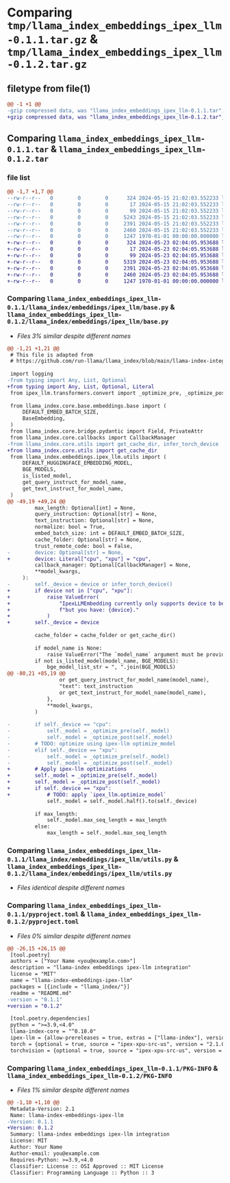# Comparing `tmp/llama_index_embeddings_ipex_llm-0.1.1.tar.gz` & `tmp/llama_index_embeddings_ipex_llm-0.1.2.tar.gz`

## filetype from file(1)

```diff
@@ -1 +1 @@
-gzip compressed data, was "llama_index_embeddings_ipex_llm-0.1.1.tar", max compression
+gzip compressed data, was "llama_index_embeddings_ipex_llm-0.1.2.tar", max compression
```

## Comparing `llama_index_embeddings_ipex_llm-0.1.1.tar` & `llama_index_embeddings_ipex_llm-0.1.2.tar`

### file list

```diff
@@ -1,7 +1,7 @@
--rw-r--r--   0        0        0      324 2024-05-15 21:02:03.552233 llama_index_embeddings_ipex_llm-0.1.1/README.md
--rw-r--r--   0        0        0       17 2024-05-15 21:02:03.552233 llama_index_embeddings_ipex_llm-0.1.1/llama_index/embeddings/ipex_llm/BUILD
--rw-r--r--   0        0        0       99 2024-05-15 21:02:03.552233 llama_index_embeddings_ipex_llm-0.1.1/llama_index/embeddings/ipex_llm/__init__.py
--rw-r--r--   0        0        0     5243 2024-05-15 21:02:03.552233 llama_index_embeddings_ipex_llm-0.1.1/llama_index/embeddings/ipex_llm/base.py
--rw-r--r--   0        0        0     2391 2024-05-15 21:02:03.552233 llama_index_embeddings_ipex_llm-0.1.1/llama_index/embeddings/ipex_llm/utils.py
--rw-r--r--   0        0        0     2460 2024-05-15 21:02:03.552233 llama_index_embeddings_ipex_llm-0.1.1/pyproject.toml
--rw-r--r--   0        0        0     1247 1970-01-01 00:00:00.000000 llama_index_embeddings_ipex_llm-0.1.1/PKG-INFO
+-rw-r--r--   0        0        0      324 2024-05-23 02:04:05.953688 llama_index_embeddings_ipex_llm-0.1.2/README.md
+-rw-r--r--   0        0        0       17 2024-05-23 02:04:05.953688 llama_index_embeddings_ipex_llm-0.1.2/llama_index/embeddings/ipex_llm/BUILD
+-rw-r--r--   0        0        0       99 2024-05-23 02:04:05.953688 llama_index_embeddings_ipex_llm-0.1.2/llama_index/embeddings/ipex_llm/__init__.py
+-rw-r--r--   0        0        0     5319 2024-05-23 02:04:05.953688 llama_index_embeddings_ipex_llm-0.1.2/llama_index/embeddings/ipex_llm/base.py
+-rw-r--r--   0        0        0     2391 2024-05-23 02:04:05.953688 llama_index_embeddings_ipex_llm-0.1.2/llama_index/embeddings/ipex_llm/utils.py
+-rw-r--r--   0        0        0     2460 2024-05-23 02:04:05.953688 llama_index_embeddings_ipex_llm-0.1.2/pyproject.toml
+-rw-r--r--   0        0        0     1247 1970-01-01 00:00:00.000000 llama_index_embeddings_ipex_llm-0.1.2/PKG-INFO
```

### Comparing `llama_index_embeddings_ipex_llm-0.1.1/llama_index/embeddings/ipex_llm/base.py` & `llama_index_embeddings_ipex_llm-0.1.2/llama_index/embeddings/ipex_llm/base.py`

 * *Files 3% similar despite different names*

```diff
@@ -1,21 +1,21 @@
 # This file is adapted from
 # https://github.com/run-llama/llama_index/blob/main/llama-index-integrations/embeddings/llama-index-embeddings-huggingface/llama_index/embeddings/huggingface/base.py
 
 import logging
-from typing import Any, List, Optional
+from typing import Any, List, Optional, Literal
 from ipex_llm.transformers.convert import _optimize_pre, _optimize_post
 
 from llama_index.core.base.embeddings.base import (
     DEFAULT_EMBED_BATCH_SIZE,
     BaseEmbedding,
 )
 from llama_index.core.bridge.pydantic import Field, PrivateAttr
 from llama_index.core.callbacks import CallbackManager
-from llama_index.core.utils import get_cache_dir, infer_torch_device
+from llama_index.core.utils import get_cache_dir
 from llama_index.embeddings.ipex_llm.utils import (
     DEFAULT_HUGGINGFACE_EMBEDDING_MODEL,
     BGE_MODELS,
     is_listed_model,
     get_query_instruct_for_model_name,
     get_text_instruct_for_model_name,
 )
@@ -49,19 +49,24 @@
         max_length: Optional[int] = None,
         query_instruction: Optional[str] = None,
         text_instruction: Optional[str] = None,
         normalize: bool = True,
         embed_batch_size: int = DEFAULT_EMBED_BATCH_SIZE,
         cache_folder: Optional[str] = None,
         trust_remote_code: bool = False,
-        device: Optional[str] = None,
+        device: Literal["cpu", "xpu"] = "cpu",
         callback_manager: Optional[CallbackManager] = None,
         **model_kwargs,
     ):
-        self._device = device or infer_torch_device()
+        if device not in ["cpu", "xpu"]:
+            raise ValueError(
+                "IpexLLMEmbedding currently only supports device to be 'cpu' or 'xpu', "
+                f"but you have: {device}."
+            )
+        self._device = device
 
         cache_folder = cache_folder or get_cache_dir()
 
         if model_name is None:
             raise ValueError("The `model_name` argument must be provided.")
         if not is_listed_model(model_name, BGE_MODELS):
             bge_model_list_str = ", ".join(BGE_MODELS)
@@ -80,21 +85,19 @@
                 or get_query_instruct_for_model_name(model_name),
                 "text": text_instruction
                 or get_text_instruct_for_model_name(model_name),
             },
             **model_kwargs,
         )
 
-        if self._device == "cpu":
-            self._model = _optimize_pre(self._model)
-            self._model = _optimize_post(self._model)
-        # TODO: optimize using ipex-llm optimize_model
-        elif self._device == "xpu":
-            self._model = _optimize_pre(self._model)
-            self._model = _optimize_post(self._model)
+        # Apply ipex-llm optimizations
+        self._model = _optimize_pre(self._model)
+        self._model = _optimize_post(self._model)
+        if self._device == "xpu":
+            # TODO: apply `ipex_llm.optimize_model`
             self._model = self._model.half().to(self._device)
 
         if max_length:
             self._model.max_seq_length = max_length
         else:
             max_length = self._model.max_seq_length
```

### Comparing `llama_index_embeddings_ipex_llm-0.1.1/llama_index/embeddings/ipex_llm/utils.py` & `llama_index_embeddings_ipex_llm-0.1.2/llama_index/embeddings/ipex_llm/utils.py`

 * *Files identical despite different names*

### Comparing `llama_index_embeddings_ipex_llm-0.1.1/pyproject.toml` & `llama_index_embeddings_ipex_llm-0.1.2/pyproject.toml`

 * *Files 0% similar despite different names*

```diff
@@ -26,15 +26,15 @@
 [tool.poetry]
 authors = ["Your Name <you@example.com>"]
 description = "llama-index embeddings ipex-llm integration"
 license = "MIT"
 name = "llama-index-embeddings-ipex-llm"
 packages = [{include = "llama_index/"}]
 readme = "README.md"
-version = "0.1.1"
+version = "0.1.2"
 
 [tool.poetry.dependencies]
 python = ">=3.9,<4.0"
 llama-index-core = "^0.10.0"
 ipex-llm = {allow-prereleases = true, extras = ["llama-index"], version = ">=2.1.0b20240514"}
 torch = {optional = true, source = "ipex-xpu-src-us", version = "2.1.0a0"}
 torchvision = {optional = true, source = "ipex-xpu-src-us", version = "0.16.0a0"}
```

### Comparing `llama_index_embeddings_ipex_llm-0.1.1/PKG-INFO` & `llama_index_embeddings_ipex_llm-0.1.2/PKG-INFO`

 * *Files 1% similar despite different names*

```diff
@@ -1,10 +1,10 @@
 Metadata-Version: 2.1
 Name: llama-index-embeddings-ipex-llm
-Version: 0.1.1
+Version: 0.1.2
 Summary: llama-index embeddings ipex-llm integration
 License: MIT
 Author: Your Name
 Author-email: you@example.com
 Requires-Python: >=3.9,<4.0
 Classifier: License :: OSI Approved :: MIT License
 Classifier: Programming Language :: Python :: 3
```

